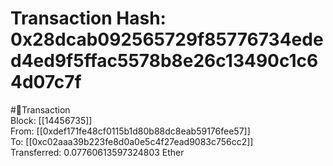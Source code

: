 
Transaction Hash: 0x28dcab092565729f85776734eded4ed9f5ffac5578b8e26c13490c1c64d07c7f
====================================================================================
  
#💸Transaction  
Block: [[14456735]]  
From: [[0xdef171fe48cf0115b1d80b88dc8eab59176fee57]]  
To: [[0xc02aaa39b223fe8d0a0e5c4f27ead9083c756cc2]]  
Transferred: 0.07760613597324803 Ether